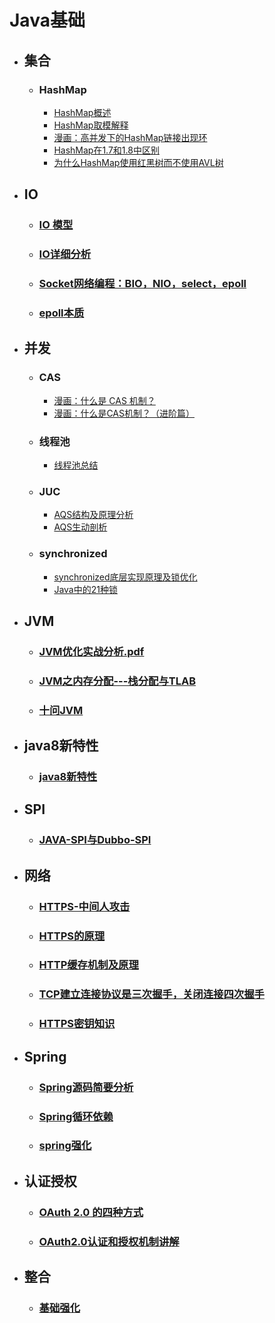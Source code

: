 # Java基础
- ## 集合
   - ### HashMap
      - [HashMap概述](http://note.youdao.com/noteshare?id=e6af1d8abc7e6f0753d3c769ceab6604)
      - [HashMap取模解释](http://note.youdao.com/noteshare?id=895c2c5a5674ad974d9957127252e962)
      - [漫画：高并发下的HashMap链接出现环](http://note.youdao.com/noteshare?id=d3c82f9b41fca35f1dc8ab20838502c4)
      - [HashMap在1.7和1.8中区别](http://note.youdao.com/noteshare?id=6be03332bb017e338bcf1e217c53cf2c)
      - [为什么HashMap使用红黑树而不使用AVL树](http://note.youdao.com/noteshare?id=8d9cec4fc7a2d106a82939cf8c4e1d36)
- ## IO
   - ### [IO 模型](http://note.youdao.com/noteshare?id=561f9fcc6eb98efe720a10bd23f07073)
   - ### [IO详细分析](http://note.youdao.com/s/MDJrdgYi)   
   - ### [Socket网络编程：BIO，NIO，select，epoll](http://note.youdao.com/noteshare?id=99a225da2b9b060e6c25df74f7e7de59)  
   - ### [epoll本质](http://note.youdao.com/noteshare?id=0071e781bfc05a95a24fb1ed3ea351c9)     
- ## 并发
   - ### CAS
      - [漫画：什么是 CAS 机制？](http://note.youdao.com/noteshare?id=7922870bfab92e083663d5d855e5c3d0) 
      - [漫画：什么是CAS机制？（进阶篇）](http://note.youdao.com/noteshare?id=ba3e9d0f63251d97c5dc88d5309ea189) 
   - ### 线程池
      - [线程池总结](http://note.youdao.com/noteshare?id=cfa03d2f16b7a72338699c4006dcff17)     
   - ### JUC
      - [AQS结构及原理分析](http://note.youdao.com/noteshare?id=f34aeb782ff9ca5dad9e6e92c9c11d44)    
      - [AQS生动剖析](http://note.youdao.com/s/SxwgVeFE)    
   - ### synchronized
      - [synchronized底层实现原理及锁优化](http://note.youdao.com/s/Y3hVVR)    
      - [Java中的21种锁](http://note.youdao.com/s/X2KYTVsU)    
- ## JVM
   - ### [JVM优化实战分析.pdf](http://note.youdao.com/noteshare?id=a1ace96da8ce6ce4f9fc16fbb615e4b3)
   - ### [JVM之内存分配---栈分配与TLAB](http://note.youdao.com/noteshare?id=24a603cb4cefd492a1b873539d1d2465)
   - ### [十问JVM](http://note.youdao.com/s/bgwV1KF4)
- ## java8新特性
   - ### [java8新特性](http://note.youdao.com/noteshare?id=ff67d4dcc181f5952d10602634255c98)   
- ## SPI
   - ### [JAVA-SPI与Dubbo-SPI](http://note.youdao.com/noteshare?id=aac55865694f974252bb01655adc6dd7)   
- ## 网络
   - ### [HTTPS-中间人攻击](http://note.youdao.com/noteshare?id=c89a19f2cfe69a3ddfaabc916eb2878e)   
   - ### [HTTPS的原理](http://note.youdao.com/noteshare?id=80ad3a283cc3f76f90b6f17f976218b5)   
   - ### [HTTP缓存机制及原理](http://note.youdao.com/noteshare?id=1ea8eb1653ab7d2fedd24d7b0064b01a)   
   - ### [TCP建立连接协议是三次握手，关闭连接四次握手](http://note.youdao.com/noteshare?id=1b5f5581943361f8ce06dcad9161b53c)   
   - ### [HTTPS密钥知识](http://note.youdao.com/noteshare?id=0a041efe9772f38f1d762961086f6fbd)   
- ## Spring
   - ### [Spring源码简要分析](http://note.youdao.com/noteshare?id=24906ff0acce29c84f28cadbda248b29)   
   - ### [Spring循环依赖](http://note.youdao.com/noteshare?id=6e349beea3918a855fd963a65c132834)   
   - ### [spring强化](http://note.youdao.com/s/SntW03YV)   
- ## 认证授权
   - ### [OAuth 2.0 的四种方式](http://note.youdao.com/s/CK1nZhpZ)   
   - ### [OAuth2.0认证和授权机制讲解](http://note.youdao.com/s/F4jeaE8S)
- ## 整合
   - ### [基础强化](http://note.youdao.com/s/7Fiqox2T)   